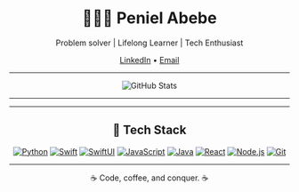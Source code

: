<h1 align="center">👩🏽‍💻 Peniel Abebe</h1>
<p align="center">
  Problem solver | Lifelong Learner | Tech Enthusiast
</p>

<p align="center">
  <a href="https://www.linkedin.com/in/peniel-abebe/">LinkedIn</a> •
<!--   <a href="https://www.penielabebe.com">Portfolio</a> • -->
  <a href="penielabebe1@gmail.com">Email</a>
</p>

---

<p align="center">
  <img src="https://github-readme-stats.vercel.app/api?username=PenielA&show_icons=true&count_private=true&theme=dark" alt="GitHub Stats">
</p>

---

<!-- <h2 align="center">🚀 Featured Projects</h2>

<p align="center">
  <a href="https://github.com/YourGitHubUsername/project1">
    <img src="https://github-readme-stats.vercel.app/api/pin/?username=YourGitHubUsername&repo=project1&theme=dark" alt="Project 1">
  </a>
  <a href="https://github.com/YourGitHubUsername/project2">
    <img src="https://github-readme-stats.vercel.app/api/pin/?username=YourGitHubUsername&repo=project2&theme=dark" alt="Project 2">
  </a>
 </p>  -->
---

<h2 align="center">🔧 Tech Stack</h2>
<p align="center">
  <a href="https://www.python.org/"><img src="https://img.shields.io/badge/Python-★★★-black?style=for-the-badge&logo=python&labelColor=black&color=006400" alt="Python"></a>
  <a href="https://developer.apple.com/swift/"><img src="https://img.shields.io/badge/Swift-★★★-black?style=for-the-badge&logo=swift&labelColor=black&color=006400" alt="Swift"></a>
  <a href="https://developer.apple.com/xcode/swiftui/"><img src="https://img.shields.io/badge/SwiftUI-★★★-black?style=for-the-badge&logo=swift&labelColor=black&color=006400" alt="SwiftUI"></a>
  <a href="https://developer.mozilla.org/en-US/docs/Web/JavaScript"><img src="https://img.shields.io/badge/JavaScript-★★★-black?style=for-the-badge&logo=javascript&labelColor=black&color=006400" alt="JavaScript"></a>
  <a href="https://www.java.com/"><img src="https://img.shields.io/badge/Java-★★★-black?style=for-the-badge&logo=java&labelColor=black&color=006400" alt="Java"></a>
  <a href="https://reactjs.org/"><img src="https://img.shields.io/badge/React-★★-black?style=for-the-badge&logo=react&labelColor=black&color=006400" alt="React"></a>
  <a href="https://nodejs.org/"><img src="https://img.shields.io/badge/Node.js-★★★-black?style=for-the-badge&logo=node.js&labelColor=black&color=006400" alt="Node.js"></a>
  <a href="https://git-scm.com/"><img src="https://img.shields.io/badge/Git-★★★-black?style=for-the-badge&logo=git&labelColor=black&color=006400" alt="Git"></a>
</p>

---

<p align="center">
  ☕ Code, coffee, and conquer. ☕
</p>
